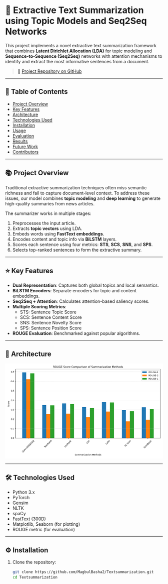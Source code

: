 # 📝 Extractive Text Summarization using Topic Models and Seq2Seq Networks

This project implements a novel extractive text summarization framework that combines **Latent Dirichlet Allocation (LDA)** for topic modeling and **Sequence-to-Sequence (Seq2Seq)** networks with attention mechanisms to identify and extract the most informative sentences from a document.

> 🔗 [Project Repository on GitHub](https://github.com/MagbulBasha2/Textsummarization)

---

## 📌 Table of Contents
- [Project Overview](#project-overview)
- [Key Features](#key-features)
- [Architecture](#architecture)
- [Technologies Used](#technologies-used)
- [Installation](#installation)
- [Usage](#usage)
- [Evaluation](#evaluation)
- [Results](#results)
- [Future Work](#future-work)
- [Contributors](#contributors)

---

## 📚 Project Overview

Traditional extractive summarization techniques often miss semantic richness and fail to capture document-level context. To address these issues, our model combines **topic modeling** and **deep learning** to generate high-quality summaries from news articles.

The summarizer works in multiple stages:
1. Preprocesses the input article.
2. Extracts **topic vectors** using LDA.
3. Embeds words using **FastText embeddings**.
4. Encodes content and topic info via **BiLSTM** layers.
5. Scores each sentence using four metrics: **STS**, **SCS**, **SNS**, and **SPS**.
6. Selects top-ranked sentences to form the extractive summary.

---

## ⭐ Key Features

- **Dual Representation**: Captures both global topics and local semantics.
- **BiLSTM Encoders**: Separate encoders for topic and content embeddings.
- **Seq2Seq + Attention**: Calculates attention-based saliency scores.
- **Multiple Scoring Metrics**:
  - STS: Sentence Topic Score
  - SCS: Sentence Content Score
  - SNS: Sentence Novelty Score
  - SPS: Sentence Position Score
- **ROUGE Evaluation**: Benchmarked against popular algorithms.

---

## 🧠 Architecture

![ROUGE Score Comparison](https://github.com/MagbulBasha2/Textsummarization/blob/main/rouge_score_comparison.png)

---

## 🛠️ Technologies Used

- Python 3.x
- PyTorch
- Gensim
- NLTK
- spaCy
- FastText (300D)
- Matplotlib, Seaborn (for plotting)
- ROUGE metric (for evaluation)

---

## ⚙️ Installation

1. Clone the repository:
   ```bash
   git clone https://github.com/MagbulBasha2/Textsummarization.git
   cd Textsummarization
